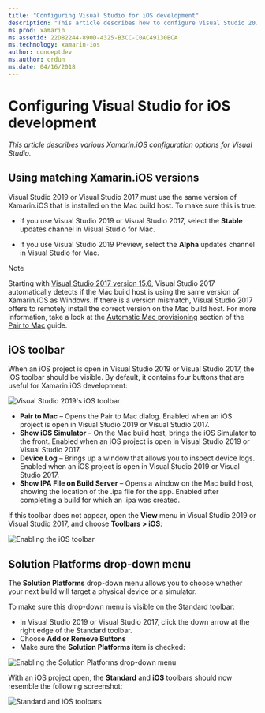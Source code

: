 ```yaml
---
title: "Configuring Visual Studio for iOS development"
description: "This article describes how to configure Visual Studio 2019 for Xamarin.iOS development. In particular, it discusses how to configure the installed version of Xamarin.iOS, the iOS toolbar, and the Solution Platforms drop-down menu."
ms.prod: xamarin
ms.assetid: 22D82244-890D-4325-B3CC-C0AC49130BCA
ms.technology: xamarin-ios
author: conceptdev
ms.author: crdun
ms.date: 04/16/2018
---
```


# Configuring Visual Studio for iOS development

_This article describes various Xamarin.iOS configuration options for Visual
Studio._

## Using matching Xamarin.iOS versions

Visual Studio 2019 or Visual Studio 2017 must use the same version of Xamarin.iOS that is installed
on the Mac build host. To make sure this is true:

- If you use Visual Studio 2019 or Visual Studio 2017, select the **Stable** updates channel in Visual Studio for Mac.

- If you use Visual Studio 2019 Preview, select the **Alpha** updates channel in Visual Studio for Mac.

> [!NOTE]
> Starting with [Visual Studio 2017 version
> 15.6](https://docs.microsoft.com/visualstudio/releasenotes/vs2017-relnotes#automatic-macos-provisioning),
> Visual Studio 2017 automatically detects if the Mac build host is using the
> same version of Xamarin.iOS as Windows. If there is a version mismatch,
> Visual Studio 2017 offers to remotely install the correct version on the Mac
> build host. For more information, take a look at the [Automatic Mac
> provisioning](~/ios/get-started/installation/windows/connecting-to-mac/index.md#automatic-mac-provisioning)
> section of the [Pair to
> Mac](~/ios/get-started/installation/windows/connecting-to-mac/index.md)
> guide.

## iOS toolbar

When an iOS project is open in Visual Studio 2019 or Visual Studio 2017, the iOS toolbar should be
visible.  By default, it contains four buttons that are useful for
Xamarin.iOS development:

![Visual Studio 2019's iOS toolbar](config-options-images/ios-toolbar.png)

- **Pair to Mac** – Opens the Pair to Mac dialog. Enabled when an iOS
  project is open in Visual Studio 2019 or Visual Studio 2017.
- **Show iOS Simulator** – On the Mac build host, brings the iOS Simulator
  to the front. Enabled when an iOS project is open in Visual Studio 2019 or Visual Studio 2017.
- **Device Log** – Brings up a window that allows you to inspect device 
  logs. Enabled when an iOS project is open in Visual Studio 2019 or Visual Studio 2017.
- **Show IPA File on Build Server** – Opens a window on the Mac build
  host, showing the location of the .ipa file for the app. Enabled after
  completing a build for which an .ipa was created.

If this toolbar does not appear, open the **View** menu in Visual Studio 2019 or Visual Studio 2017,
and choose **Toolbars > iOS**:

![Enabling the iOS toolbar](config-options-images/ios-toolbar-enable.png "Enabling the iOS
toolbar")

## Solution Platforms drop-down menu

The **Solution Platforms** drop-down menu allows you to choose whether
your next build will target a physical device or a simulator.

To make sure this drop-down menu is visible on the Standard toolbar:

- In Visual Studio 2019 or Visual Studio 2017, click the down arrow at the right edge of the Standard toolbar.
- Choose **Add or Remove Buttons** 
- Make sure the **Solution Platforms** item is checked:

![Enabling the Solution Platforms drop-down
menu](config-options-images/solution-platforms-enable.png "Enabling the Solution Platforms
drop-down menu")

With an iOS project open, the **Standard** and **iOS** toolbars should now 
resemble the following screenshot:

![Standard and iOS toolbars](config-options-images/toolbars.png "Standard and iOS toolbars")
